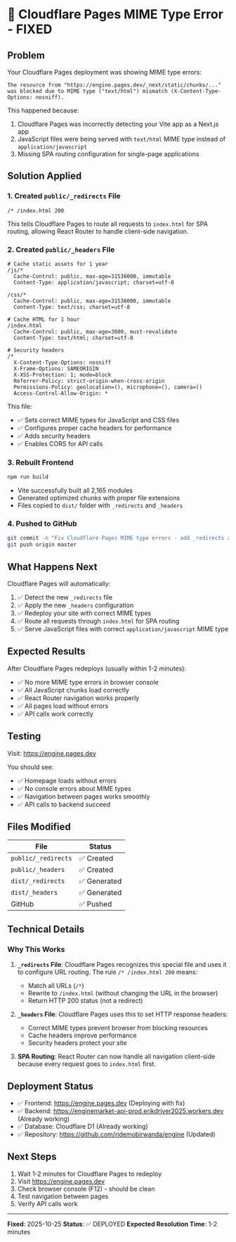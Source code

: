 # 🔧 Cloudflare Pages MIME Type Error - FIXED

## Problem
Your Cloudflare Pages deployment was showing MIME type errors:
```
The resource from "https://engine.pages.dev/_next/static/chunks/..." 
was blocked due to MIME type ("text/html") mismatch (X-Content-Type-Options: nosniff).
```

This happened because:
1. Cloudflare Pages was incorrectly detecting your Vite app as a Next.js app
2. JavaScript files were being served with `text/html` MIME type instead of `application/javascript`
3. Missing SPA routing configuration for single-page applications

## Solution Applied

### 1. Created `public/_redirects` File
```
/* /index.html 200
```
This tells Cloudflare Pages to route all requests to `index.html` for SPA routing, allowing React Router to handle client-side navigation.

### 2. Created `public/_headers` File
```
# Cache static assets for 1 year
/js/*
  Cache-Control: public, max-age=31536000, immutable
  Content-Type: application/javascript; charset=utf-8

/css/*
  Cache-Control: public, max-age=31536000, immutable
  Content-Type: text/css; charset=utf-8

# Cache HTML for 1 hour
/index.html
  Cache-Control: public, max-age=3600, must-revalidate
  Content-Type: text/html; charset=utf-8

# Security headers
/*
  X-Content-Type-Options: nosniff
  X-Frame-Options: SAMEORIGIN
  X-XSS-Protection: 1; mode=block
  Referrer-Policy: strict-origin-when-cross-origin
  Permissions-Policy: geolocation=(), microphone=(), camera=()
  Access-Control-Allow-Origin: *
```

This file:
- ✅ Sets correct MIME types for JavaScript and CSS files
- ✅ Configures proper cache headers for performance
- ✅ Adds security headers
- ✅ Enables CORS for API calls

### 3. Rebuilt Frontend
```bash
npm run build
```
- Vite successfully built all 2,165 modules
- Generated optimized chunks with proper file extensions
- Files copied to `dist/` folder with `_redirects` and `_headers`

### 4. Pushed to GitHub
```bash
git commit -m "Fix Cloudflare Pages MIME type errors - add _redirects and _headers for SPA routing"
git push origin master
```

## What Happens Next

Cloudflare Pages will automatically:
1. ✅ Detect the new `_redirects` file
2. ✅ Apply the new `_headers` configuration
3. ✅ Redeploy your site with correct MIME types
4. ✅ Route all requests through `index.html` for SPA routing
5. ✅ Serve JavaScript files with correct `application/javascript` MIME type

## Expected Results

After Cloudflare Pages redeploys (usually within 1-2 minutes):
- ✅ No more MIME type errors in browser console
- ✅ All JavaScript chunks load correctly
- ✅ React Router navigation works properly
- ✅ All pages load without errors
- ✅ API calls work correctly

## Testing

Visit: https://engine.pages.dev

You should see:
- ✅ Homepage loads without errors
- ✅ No console errors about MIME types
- ✅ Navigation between pages works smoothly
- ✅ API calls to backend succeed

## Files Modified

| File | Status |
|------|--------|
| `public/_redirects` | ✅ Created |
| `public/_headers` | ✅ Created |
| `dist/_redirects` | ✅ Generated |
| `dist/_headers` | ✅ Generated |
| GitHub | ✅ Pushed |

## Technical Details

### Why This Works

1. **`_redirects` File**: Cloudflare Pages recognizes this special file and uses it to configure URL routing. The rule `/* /index.html 200` means:
   - Match all URLs (`/*`)
   - Rewrite to `/index.html` (without changing the URL in the browser)
   - Return HTTP 200 status (not a redirect)

2. **`_headers` File**: Cloudflare Pages uses this to set HTTP response headers:
   - Correct MIME types prevent browser from blocking resources
   - Cache headers improve performance
   - Security headers protect your site

3. **SPA Routing**: React Router can now handle all navigation client-side because every request goes to `index.html` first.

## Deployment Status

- ✅ Frontend: https://engine.pages.dev (Deploying with fix)
- ✅ Backend: https://enginemarket-api-prod.erikdriver2025.workers.dev (Already working)
- ✅ Database: Cloudflare D1 (Already working)
- ✅ Repository: https://github.com/ridemobirwanda/engine (Updated)

## Next Steps

1. Wait 1-2 minutes for Cloudflare Pages to redeploy
2. Visit https://engine.pages.dev
3. Check browser console (F12) - should be clean
4. Test navigation between pages
5. Verify API calls work

---

**Fixed**: 2025-10-25
**Status**: ✅ DEPLOYED
**Expected Resolution Time**: 1-2 minutes

